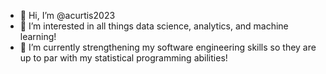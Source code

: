 - 👋 Hi, I’m @acurtis2023
- 👀 I’m interested in all things data science, analytics, and machine learning!
- 🌱 I’m currently strengthening my software engineering skills so they are up to par with my statistical programming abilities!

<!---
acurtis2023/acurtis2023 is a ✨ special ✨ repository because its `README.md` (this file) appears on your GitHub profile.
You can click the Preview link to take a look at your changes.
--->

